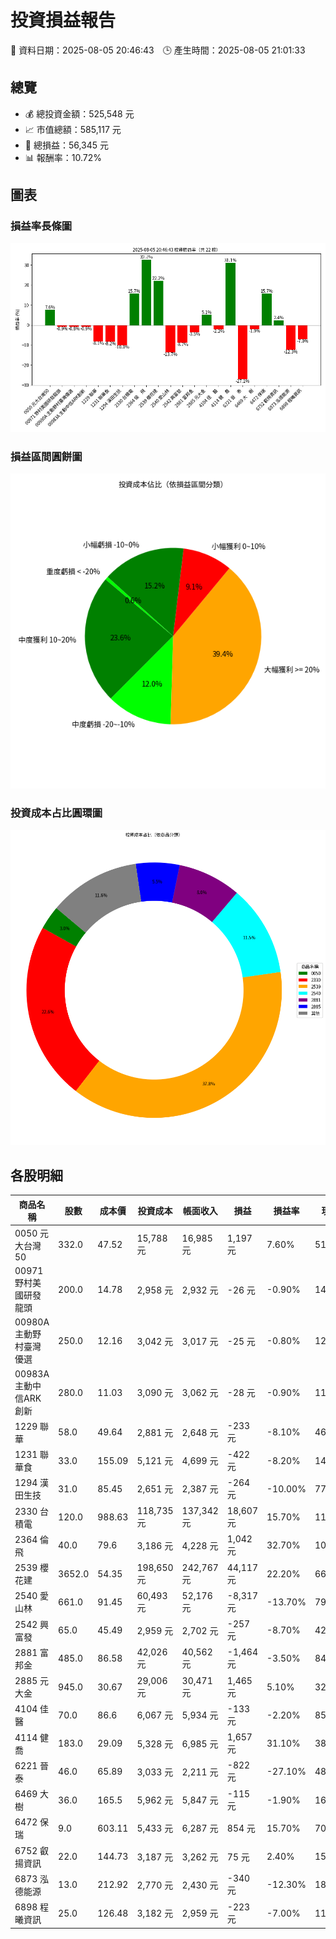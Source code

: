 # 投資損益報告

📅 資料日期：2025-08-05 20:46:43　🕒 產生時間：2025-08-05 21:01:33

## 總覽
- 💰 總投資金額：525,548 元
- 📈 市值總額：585,117 元
- 🧮 總損益：56,345 元
- 📊 報酬率：10.72%

## 圖表
### 損益率長條圖
![損益率](profit_rate_bar.png)

### 損益區間圓餅圖
![損益區間](profit_category_pie.png)

### 投資成本占比圓環圖
![投資成本占比](investment_cost_doughnut.png)

## 各股明細

| 商品名稱 | 股數 | 成本價 | 投資成本 | 帳面收入 | 損益 | 損益率 | 現價 | 市值 |
|----------|------|--------|------------|------------|--------|----------|--------|------------|
| 0050 元大台灣50 | 332.0 | 47.52 | 15,788 元 | 16,985 元 | 1,197 元 | 7.60% | 51.45 | 17,081 元 |
| 00971 野村美國研發龍頭 | 200.0 | 14.78 | 2,958 元 | 2,932 元 | -26 元 | -0.90% | 14.77 | 2,954 元 |
| 00980A 主動野村臺灣優選 | 250.0 | 12.16 | 3,042 元 | 3,017 元 | -25 元 | -0.80% | 12.16 | 3,040 元 |
| 00983A 主動中信ARK創新 | 280.0 | 11.03 | 3,090 元 | 3,062 元 | -28 元 | -0.90% | 11.02 | 3,086 元 |
| 1229 聯華 | 58.0 | 49.64 | 2,881 元 | 2,648 元 | -233 元 | -8.10% | 46.15 | 2,677 元 |
| 1231 聯華食 | 33.0 | 155.09 | 5,121 元 | 4,699 元 | -422 元 | -8.20% | 144.0 | 4,752 元 |
| 1294 漢田生技 | 31.0 | 85.45 | 2,651 元 | 2,387 元 | -264 元 | -10.00% | 77.9 | 2,415 元 |
| 2330 台積電 | 120.0 | 988.63 | 118,735 元 | 137,342 元 | 18,607 元 | 15.70% | 1150.0 | 138,000 元 |
| 2364 倫　飛 | 40.0 | 79.6 | 3,186 元 | 4,228 元 | 1,042 元 | 32.70% | 106.5 | 4,260 元 |
| 2539 櫻花建 | 3652.0 | 54.35 | 198,650 元 | 242,767 元 | 44,117 元 | 22.20% | 66.8 | 243,954 元 |
| 2540 愛山林 | 661.0 | 91.45 | 60,493 元 | 52,176 元 | -8,317 元 | -13.70% | 79.5 | 52,550 元 |
| 2542 興富發 | 65.0 | 45.49 | 2,959 元 | 2,702 元 | -257 元 | -8.70% | 42.0 | 2,730 元 |
| 2881 富邦金 | 485.0 | 86.58 | 42,026 元 | 40,562 元 | -1,464 元 | -3.50% | 84.0 | 40,740 元 |
| 2885 元大金 | 945.0 | 30.67 | 29,006 元 | 30,471 元 | 1,465 元 | 5.10% | 32.4 | 30,618 元 |
| 4104 佳　醫 | 70.0 | 86.6 | 6,067 元 | 5,934 元 | -133 元 | -2.20% | 85.3 | 5,971 元 |
| 4114 健　喬 | 183.0 | 29.09 | 5,328 元 | 6,985 元 | 1,657 元 | 31.10% | 38.5 | 7,046 元 |
| 6221 晉　泰 | 46.0 | 65.89 | 3,033 元 | 2,211 元 | -822 元 | -27.10% | 48.65 | 2,238 元 |
| 6469 大　樹 | 36.0 | 165.5 | 5,962 元 | 5,847 元 | -115 元 | -1.90% | 164.0 | 5,904 元 |
| 6472 保瑞 | 9.0 | 603.11 | 5,433 元 | 6,287 元 | 854 元 | 15.70% | 705.0 | 6,345 元 |
| 6752 叡揚資訊 | 22.0 | 144.73 | 3,187 元 | 3,262 元 | 75 元 | 2.40% | 150.5 | 3,311 元 |
| 6873 泓德能源 | 13.0 | 212.92 | 2,770 元 | 2,430 元 | -340 元 | -12.30% | 189.0 | 2,457 元 |
| 6898 程曦資訊 | 25.0 | 126.48 | 3,182 元 | 2,959 元 | -223 元 | -7.00% | 119.5 | 2,988 元 |
